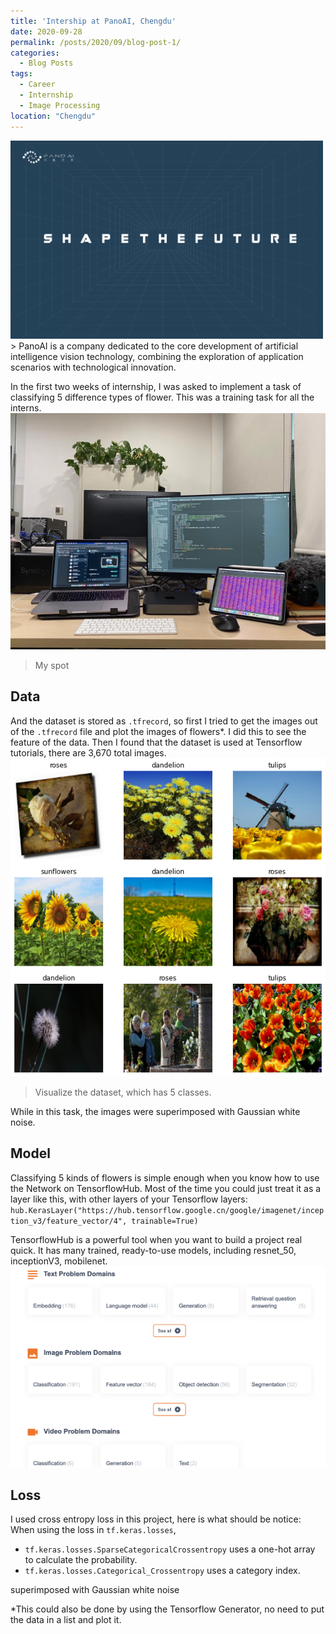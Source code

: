 ```yaml
---
title: 'Intership at PanoAI, Chengdu'
date: 2020-09-28
permalink: /posts/2020/09/blog-post-1/
categories:
  - Blog Posts
tags:
  - Career
  - Internship
  - Image Processing 
location: "Chengdu"
---
```

<img src='/images/Panoai.png' width = "500">  
> PanoAI is a company dedicated to the core development of artificial intelligence vision technology, combining the exploration of application scenarios with technological innovation.  

In the first two weeks of internship, I was asked to implement a task of classifying 5 difference types of flower. This was a training task for all the interns.
<img src='/images/241615306829_.pic_hd.jpg'>
> My spot  


## Data
And the dataset is stored as `.tfrecord`, so first I tried to get the images out of the `.tfrecord` file and plot the images of flowers*. I did this to see the feature of the data. Then I found that the dataset is used at Tensorflow tutorials, there are 3,670 total images. 
<img src='/images/output_wBmEA9c0JYes_0.png'>
> Visualize the dataset, which has 5 classes.  

While in this task, the images were superimposed with Gaussian white noise.

## Model
Classifying 5 kinds of flowers is simple enough when you know how to use the Network on TensorflowHub. Most of the time you could just treat it as a layer like this, with other layers of your Tensorflow layers:     `hub.KerasLayer("https://hub.tensorflow.google.cn/google/imagenet/inception_v3/feature_vector/4", trainable=True)`  

TensorflowHub is a powerful tool when you want to build a project real quick. It has many trained, ready-to-use models, including resnet_50, inceptionV3, mobilenet.   
<img src="/images/TensorflowHub.png" width = "600" >

## Loss
I used cross entropy loss in this project, here is what should be notice:
When using the loss in `tf.keras.losses`, 
- `tf.keras.losses.SparseCategoricalCrossentropy` uses a one-hot array to calculate the probability.  
- `tf.keras.losses.Categorical_Crossentropy` uses a category index.  


superimposed with Gaussian white noise

*This could also be done by using the Tensorflow Generator, no need to put the data in a list and plot it.